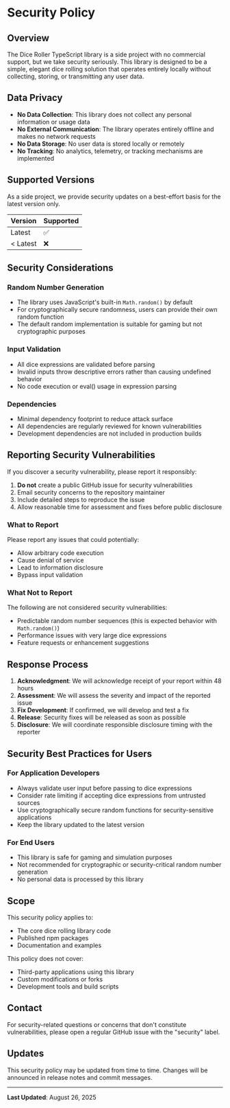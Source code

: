 # Security Policy

## Overview

The Dice Roller TypeScript library is a side project with no commercial support, but we take security seriously. This library is designed to be a simple, elegant dice rolling solution that operates entirely locally without collecting, storing, or transmitting any user data.

## Data Privacy

- **No Data Collection**: This library does not collect any personal information or usage data
- **No External Communication**: The library operates entirely offline and makes no network requests
- **No Data Storage**: No user data is stored locally or remotely
- **No Tracking**: No analytics, telemetry, or tracking mechanisms are implemented

## Supported Versions

As a side project, we provide security updates on a best-effort basis for the latest version only.

| Version | Supported          |
| ------- | ------------------ |
| Latest  | :white_check_mark: |
| < Latest| :x:                |

## Security Considerations

### Random Number Generation

- The library uses JavaScript's built-in `Math.random()` by default
- For cryptographically secure randomness, users can provide their own random function
- The default random implementation is suitable for gaming but not cryptographic purposes

### Input Validation

- All dice expressions are validated before parsing
- Invalid inputs throw descriptive errors rather than causing undefined behavior
- No code execution or eval() usage in expression parsing

### Dependencies

- Minimal dependency footprint to reduce attack surface
- All dependencies are regularly reviewed for known vulnerabilities
- Development dependencies are not included in production builds

## Reporting Security Vulnerabilities

If you discover a security vulnerability, please report it responsibly:

1. **Do not** create a public GitHub issue for security vulnerabilities
2. Email security concerns to the repository maintainer
3. Include detailed steps to reproduce the issue
4. Allow reasonable time for assessment and fixes before public disclosure

### What to Report

Please report any issues that could potentially:

- Allow arbitrary code execution
- Cause denial of service
- Lead to information disclosure
- Bypass input validation

### What Not to Report

The following are not considered security vulnerabilities:

- Predictable random number sequences (this is expected behavior with `Math.random()`)
- Performance issues with very large dice expressions
- Feature requests or enhancement suggestions

## Response Process

1. **Acknowledgment**: We will acknowledge receipt of your report within 48 hours
2. **Assessment**: We will assess the severity and impact of the reported issue
3. **Fix Development**: If confirmed, we will develop and test a fix
4. **Release**: Security fixes will be released as soon as possible
5. **Disclosure**: We will coordinate responsible disclosure timing with the reporter

## Security Best Practices for Users

### For Application Developers

- Always validate user input before passing to dice expressions
- Consider rate limiting if accepting dice expressions from untrusted sources
- Use cryptographically secure random functions for security-sensitive applications
- Keep the library updated to the latest version

### For End Users

- This library is safe for gaming and simulation purposes
- Not recommended for cryptographic or security-critical random number generation
- No personal data is processed by this library

## Scope

This security policy applies to:

- The core dice rolling library code
- Published npm packages
- Documentation and examples

This policy does not cover:

- Third-party applications using this library
- Custom modifications or forks
- Development tools and build scripts

## Contact

For security-related questions or concerns that don't constitute vulnerabilities, please open a regular GitHub issue with the "security" label.

## Updates

This security policy may be updated from time to time. Changes will be announced in release notes and commit messages.

---

**Last Updated**: August 26, 2025

